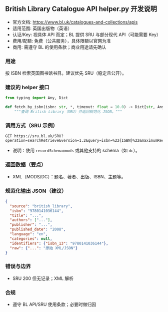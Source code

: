 ## British Library Catalogue API helper.py 开发说明

- 官方文档: https://www.bl.uk/catalogues-and-collections/apis
- 适用范围: 英国出版物（英语）
- 认证/Key: 视具体 API 而定；BL 提供 SRU 与部分现代 API（可能需要 Key）
- 费用/配额: 免费（公共服务），具体限额以官网为准
- 商用: 需遵守 BL 的使用条款；商业用途请先确认

### 用途
按 ISBN 检索英国图书馆书目。建议优先 SRU（稳定且公开）。

### 建议的 helper 接口
```python
from typing import Any, Dict

def fetch_by_isbn(isbn: str, *, timeout: float = 10.0) -> Dict[str, Any]:
    """查询 British Library（SRU）并返回规范化 JSON。"""
```

### 调用方式（SRU 示例）
```
GET https://sru.bl.uk/SRU?operation=searchRetrieve&version=1.2&query=isbn=%22{ISBN}%22&maximumRecords=1&recordSchema=mods
```
- 说明：使用 `recordSchema=mods` 或其他支持的 schema（如 `dc`）。

### 返回数据（要点）
- XML（MODS/DC）：题名、著者、出版、ISBN、主题等。

### 规范化输出 JSON（建议）
```json
{
  "source": "british_library",
  "isbn": "9780141036144",
  "title": "...",
  "authors": ["..."],
  "publisher": "...",
  "published_date": "2008",
  "language": "en",
  "categories": null,
  "identifiers": {"isbn_13": "9780141036144"},
  "raw": {"...": "原始 XML/JSON"}
}
```

### 错误与边界
- SRU 200 但无记录；XML 解析

### 合规
- 遵守 BL API/SRU 使用条款；必要时做归因
